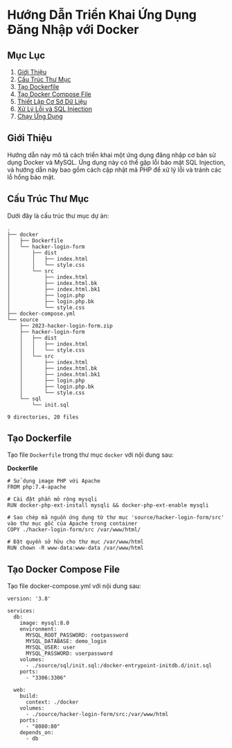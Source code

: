 # Hướng Dẫn Triển Khai Ứng Dụng Đăng Nhập với Docker

## Mục Lục

1. [Giới Thiệu](#giới-thiệu)
2. [Cấu Trúc Thư Mục](#cấu-trúc-thư-mục)
3. [Tạo Dockerfile](#tạo-dockerfile)
4. [Tạo Docker Compose File](#tạo-docker-compose-file)
5. [Thiết Lập Cơ Sở Dữ Liệu](#thiết-lập-cơ-sở-dữ-liệu)
6. [Xử Lý Lỗi và SQL Injection](#xử-lý-lỗi-và-sql-injection)
7. [Chạy Ứng Dụng](#chạy-ứng-dụng)

## Giới Thiệu

Hướng dẫn này mô tả cách triển khai một ứng dụng đăng nhập cơ bản sử dụng Docker và MySQL. Ứng dụng này có thể gặp lỗi bảo mật SQL Injection, và hướng dẫn này bao gồm cách cập nhật mã PHP để xử lý lỗi và tránh các lỗ hổng bảo mật.

## Cấu Trúc Thư Mục

Dưới đây là cấu trúc thư mục dự án:

```
.
├── docker
│   ├── Dockerfile
│   └── hacker-login-form
│       ├── dist
│       │   ├── index.html
│       │   └── style.css
│       └── src
│           ├── index.html
│           ├── index.html.bk
│           ├── index.html.bk1
│           ├── login.php
│           ├── login.php.bk
│           └── style.css
├── docker-compose.yml
└── source
    ├── 2023-hacker-login-form.zip
    ├── hacker-login-form
    │   ├── dist
    │   │   ├── index.html
    │   │   └── style.css
    │   └── src
    │       ├── index.html
    │       ├── index.html.bk
    │       ├── index.html.bk1
    │       ├── login.php
    │       ├── login.php.bk
    │       └── style.css
    └── sql
        └── init.sql

9 directories, 20 files
```

## Tạo Dockerfile

Tạo file `Dockerfile` trong thư mục `docker` với nội dung sau:

**Dockerfile**

```
# Sử dụng image PHP với Apache
FROM php:7.4-apache

# Cài đặt phần mở rộng mysqli
RUN docker-php-ext-install mysqli && docker-php-ext-enable mysqli

# Sao chép mã nguồn ứng dụng từ thư mục 'source/hacker-login-form/src' vào thư mục gốc của Apache trong container
COPY ./hacker-login-form/src /var/www/html/

# Đặt quyền sở hữu cho thư mục /var/www/html
RUN chown -R www-data:www-data /var/www/html
```
## Tạo Docker Compose File 

Tạo file docker-compose.yml với nội dung sau:

```
version: '3.8'

services:
  db:
    image: mysql:8.0
    environment:
      MYSQL_ROOT_PASSWORD: rootpassword
      MYSQL_DATABASE: demo_login
      MYSQL_USER: user
      MYSQL_PASSWORD: userpassword
    volumes:
      - ./source/sql/init.sql:/docker-entrypoint-initdb.d/init.sql
    ports:
      - "3306:3306"

  web:
    build:
      context: ./docker
    volumes:
      - ./source/hacker-login-form/src:/var/www/html
    ports:
      - "8080:80"
    depends_on:
      - db
```
